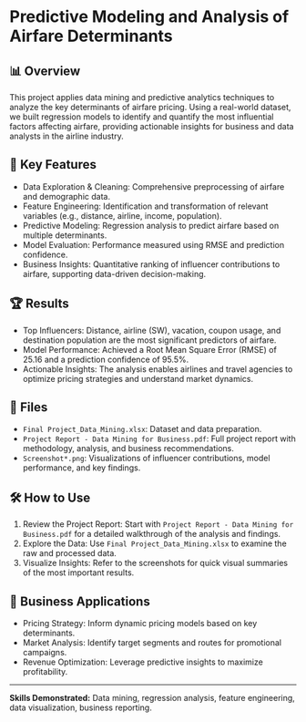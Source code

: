 # Predictive Modeling and Analysis of Airfare Determinants

## 📊 Overview

This project applies data mining and predictive analytics techniques to analyze the key determinants of airfare pricing. Using a real-world dataset, we built regression models to identify and quantify the most influential factors affecting airfare, providing actionable insights for business and data analysts in the airline industry.

## 🚀 Key Features

- Data Exploration & Cleaning: Comprehensive preprocessing of airfare and demographic data.
- Feature Engineering: Identification and transformation of relevant variables (e.g., distance, airline, income, population).
- Predictive Modeling: Regression analysis to predict airfare based on multiple determinants.
- Model Evaluation: Performance measured using RMSE and prediction confidence.
- Business Insights: Quantitative ranking of influencer contributions to airfare, supporting data-driven decision-making.

## 🏆 Results

- Top Influencers: Distance, airline (SW), vacation, coupon usage, and destination population are the most significant predictors of airfare.
- Model Performance: Achieved a Root Mean Square Error (RMSE) of 25.16 and a prediction confidence of 95.5%.
- Actionable Insights: The analysis enables airlines and travel agencies to optimize pricing strategies and understand market dynamics.

## 📂 Files

- `Final Project_Data_Mining.xlsx`: Dataset and data preparation.
- `Project Report - Data Mining for Business.pdf`: Full project report with methodology, analysis, and business recommendations.
- `Screenshot*.png`: Visualizations of influencer contributions, model performance, and key findings.

## 🛠️ How to Use

1. Review the Project Report: Start with `Project Report - Data Mining for Business.pdf` for a detailed walkthrough of the analysis and findings.
2. Explore the Data: Use `Final Project_Data_Mining.xlsx` to examine the raw and processed data.
3. Visualize Insights: Refer to the screenshots for quick visual summaries of the most important results.

## 💼 Business Applications

- Pricing Strategy: Inform dynamic pricing models based on key determinants.
- Market Analysis: Identify target segments and routes for promotional campaigns.
- Revenue Optimization: Leverage predictive insights to maximize profitability.

---

**Skills Demonstrated:** Data mining, regression analysis, feature engineering, data visualization, business reporting.